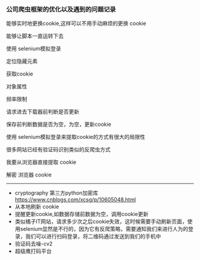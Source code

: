 ### 公司爬虫框架的优化以及遇到的问题记录

能够实时地更换cookie,这样可以不用手动麻烦的更换 cookie

能够让脚本一直运转下去

使用 selenium模拟登录

定位隐藏元素

获取cookie

对象属性

频率限制

请求进去下载器前判断是否更新

保存前判断数据是否为空，为空，更新cookie

使用 selenium模拟登录来提取cookie的方式有很大的局限性

很多网站已经有验证码识别类似的反爬虫方式

我要从浏览器直接提取 cookie 

解密 浏览器 cookie

------



- cryptography 第三方python加密库 https://www.cnblogs.com/xcsg/p/10605048.html
- 从本地刷新 cookie
- 提醒更新cookie,如数据存储前数据为空，调用cookie更新
- 类似橘子IT网站，请求多少次之后cookie失效，这时候需要手动刷新页面，使用selenium显然是不行的，因为它有反爬策略，需要通知我们来进行人为的登录，我们可以进行扫码登录，将二维码通过发送到我们的手机中
- 验证码去噪-cv2
- 超级鹰打码平台





